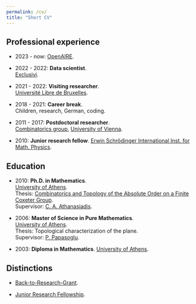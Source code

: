 ```yaml
---
permalink: /cv/
title: "Short CV"
---
```


## Professional experience 

- 2023 - now: [OpenAIRE](https://www.openaire.eu).

- 2022 - 2022: **Data scientist**.\
  [Exclusivi](https://exclusivi.com/contactless/).

- 2021 - 2022: **Visiting researcher**.\
  [Université Libre de Bruxelles](https://www.ulb.be/en).

- 2018 - 2021: **Career break**.\
  Children, research, German, coding.
 
- 2011 - 2017: **Postdoctoral researcher**.\
  [Combinatorics group](https://www.mat.univie.ac.at/~kratt/comb.html), [University of Vienna](https://www.univie.ac.at/en/).

- 2010: **Junior research fellow**.
  [Erwin Schrödinger International Inst. for Math. Physics](https://www.esi.ac.at).

## Education 

- 2010: **Ph.D. in Mathematics**.\
  [University of Athens](https://en.uoa.gr).\
  Thesis: [Combinatorics and Topology of the Absolute Order on a Finite Coxeter Group](https://www.didaktorika.gr/eadd/handle/10442/20671).   \
  Supervisor: [C. A. Athanasiadis](http://users.uoa.gr/~caath/).

- 2006: **Master of Science in Pure Mathematics**.\
  [University of Athens](https://en.uoa.gr).   \
  Thesis: Topological characterization of the plane.  \
  Supervisor: [P. Papasoglu](https://www.maths.ox.ac.uk/people/panagiotis.papazoglou).

- 2003: **Diploma in Mathematics**.
  [University of Athens](https://en.uoa.gr).


## Distinctions

- [Back-to-Research-Grant](https://fgga.univie.ac.at/en/service/financial-support/gender-equality/marie-jahoda-grant/).

- [Junior Research Fellowship](https://www.esi.ac.at/events/jrf).


